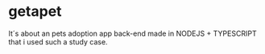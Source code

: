 # getapet

It´s about an pets adoption app back-end made in NODEJS + TYPESCRIPT that i used such a study case.

